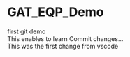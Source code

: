 # GAT_EQP_Demo
first git demo<br>
This enables to learn Commit changes...
<br>
This was the first change from vscode

